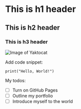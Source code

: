 # This is h1 header
## This is h2 header
### This is h3 header

![Image of Yaktocat](https://octodex.github.com/images/yaktocat.png)

Add code snippet:
```
print("Hello, World!")
```
My todos:
- [ ] Turn on GitHub Pages
- [ ] Outline my portfolio
- [ ] Introduce myself to the world
